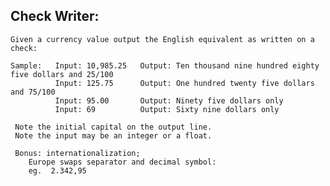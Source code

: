 ## Check Writer:

    Given a currency value output the English equivalent as written on a check:
 
    Sample:   Input: 10,985.25   Output: Ten thousand nine hundred eighty five dollars and 25/100
              Input: 125.75      Output: One hundred twenty five dollars and 75/100
              Input: 95.00       Output: Ninety five dollars only
              Input: 69          Output: Sixty nine dollars only
              
     Note the initial capital on the output line.
     Note the input may be an integer or a float.
          
     Bonus: internationalization; 
        Europe swaps separator and decimal symbol:
        eg.  2.342,95



